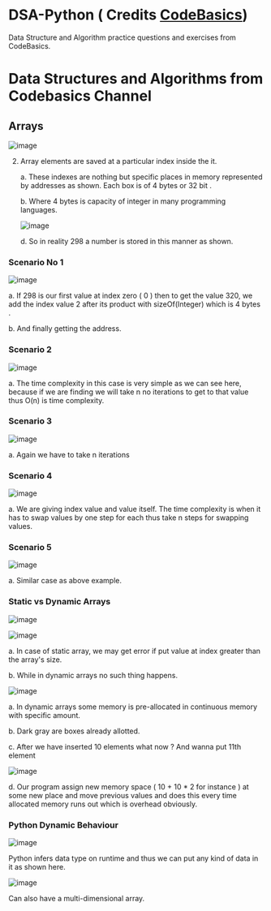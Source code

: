 # DSA-Python ( Credits [CodeBasics](https://youtu.be/gDqQf4Ekr2A))
Data Structure and Algorithm practice questions and exercises from CodeBasics.

# Data Structures and Algorithms from Codebasics Channel

## Arrays
![image](https://user-images.githubusercontent.com/62849614/197442798-2e9db89c-b6cf-4ca7-bab9-d9dc7099847d.png)

2. Array elements are saved at a particular index inside the it.
	
	a. These indexes are nothing but specific places in memory represented by addresses as shown. Each box is of 4 bytes or 32 bit .
	
	b. Where 4 bytes is capacity of integer in many programming languages.
	
	![image](https://user-images.githubusercontent.com/62849614/197442885-ecd419d5-6cdf-4228-8513-cbf65feb9926.png)
	
	d. So in reality 298 a number is stored in this manner as shown.
		
### Scenario No 1
![image](https://user-images.githubusercontent.com/62849614/197442893-1ddadbb8-f2cc-4740-bd6e-14ff19dd8811.png)

a. If 298 is our first value at index zero ( 0 ) then to get the value 320, we add the index value 2 after its product with sizeOf(Integer) which is 4 bytes .
	
b. And finally getting the address.

### Scenario 2

![image](https://user-images.githubusercontent.com/62849614/197442913-1c93a359-c542-40f7-aab2-024f020dff6b.png)

a. The time complexity in this case is very simple as we can see here, because if we are finding we will take n no iterations to get to that value thus O(n) is time complexity.

### Scenario 3

![image](https://user-images.githubusercontent.com/62849614/197442934-53c63857-fd8c-403a-b15b-05f773ad4a40.png)

a. Again we have to take n iterations 

### Scenario 4 

![image](https://user-images.githubusercontent.com/62849614/197442951-b5a6fd25-670e-4462-a0c7-dd554aec8d44.png)
	
a. We are giving index value and value itself. The time complexity is when it has to swap values by one step for each thus take n steps for swapping values.

### Scenario 5
![image](https://user-images.githubusercontent.com/62849614/197442962-9801aa54-39b2-4427-9ce3-130edea136c5.png)

a. Similar case as above example.

### Static vs Dynamic Arrays

![image](https://user-images.githubusercontent.com/62849614/197443003-0a243adf-33d9-43af-a9a3-70f6621b84c1.png)

![image](https://user-images.githubusercontent.com/62849614/197443037-0899c772-1b4a-466c-9f6c-8747057602d2.png)

a. In case of static array, we may get error if put value at index greater than the array's size.

b. While in dynamic arrays no such thing happens.

![image](https://user-images.githubusercontent.com/62849614/197443050-f20be927-d0a4-4e42-b636-09edfb3d4af4.png)

a. In dynamic arrays some memory is pre-allocated in continuous memory with specific amount.
	
b. Dark gray are boxes already allotted.

c. After we have inserted 10 elements what now ? And wanna put 11th element 

![image](https://user-images.githubusercontent.com/62849614/197443068-6b5ab6d3-dd3c-4273-a0d3-c1e1fdd73fb2.png)

d. Our program assign new memory space ( 10 + 10 * 2 for instance ) at some new place and move previous values and does this every time allocated memory runs out which is overhead obviously.

### Python Dynamic Behaviour

![image](https://user-images.githubusercontent.com/62849614/197443127-68d79129-a773-4eae-9f5e-c4de199b2257.png)
	
Python infers data type on runtime and thus we can put any kind of data in it as shown here.

![image](https://user-images.githubusercontent.com/62849614/197443131-707d9d22-5396-451c-aae1-c0b1a8036338.png)	
	
Can also have a multi-dimensional array.

